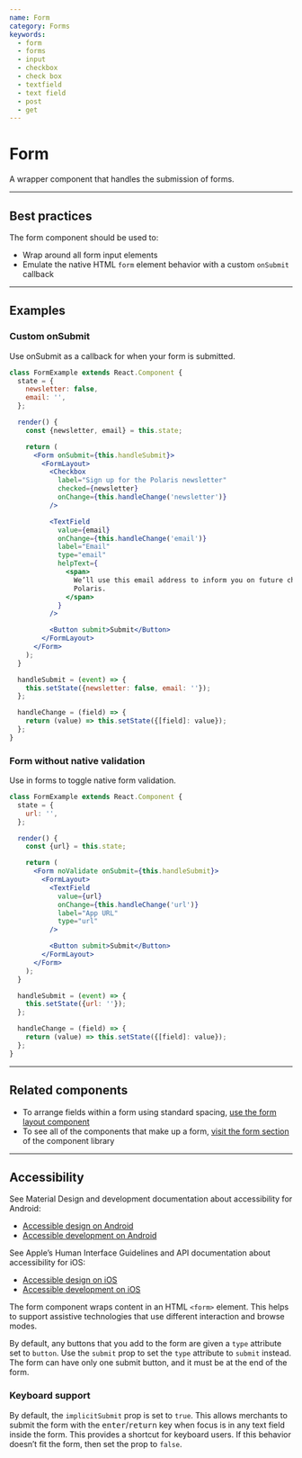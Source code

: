 ```yaml
---
name: Form
category: Forms
keywords:
  - form
  - forms
  - input
  - checkbox
  - check box
  - textfield
  - text field
  - post
  - get
---
```


# Form

A wrapper component that handles the submission of forms.

---

## Best practices

The form component should be used to:

- Wrap around all form input elements
- Emulate the native HTML `form` element behavior with a custom `onSubmit` callback

---

## Examples

### Custom onSubmit

Use onSubmit as a callback for when your form is submitted.

```jsx
class FormExample extends React.Component {
  state = {
    newsletter: false,
    email: '',
  };

  render() {
    const {newsletter, email} = this.state;

    return (
      <Form onSubmit={this.handleSubmit}>
        <FormLayout>
          <Checkbox
            label="Sign up for the Polaris newsletter"
            checked={newsletter}
            onChange={this.handleChange('newsletter')}
          />

          <TextField
            value={email}
            onChange={this.handleChange('email')}
            label="Email"
            type="email"
            helpText={
              <span>
                We’ll use this email address to inform you on future changes to
                Polaris.
              </span>
            }
          />

          <Button submit>Submit</Button>
        </FormLayout>
      </Form>
    );
  }

  handleSubmit = (event) => {
    this.setState({newsletter: false, email: ''});
  };

  handleChange = (field) => {
    return (value) => this.setState({[field]: value});
  };
}
```

### Form without native validation

Use in forms to toggle native form validation.

```jsx
class FormExample extends React.Component {
  state = {
    url: '',
  };

  render() {
    const {url} = this.state;

    return (
      <Form noValidate onSubmit={this.handleSubmit}>
        <FormLayout>
          <TextField
            value={url}
            onChange={this.handleChange('url')}
            label="App URL"
            type="url"
          />

          <Button submit>Submit</Button>
        </FormLayout>
      </Form>
    );
  }

  handleSubmit = (event) => {
    this.setState({url: ''});
  };

  handleChange = (field) => {
    return (value) => this.setState({[field]: value});
  };
}
```

---

## Related components

- To arrange fields within a form using standard spacing, [use the form layout component](/components/forms/form-layout)
- To see all of the components that make up a form, [visit the form section](/components/forms/checkbox#navigation) of the component library

---

## Accessibility

<!-- content-for: android -->

See Material Design and development documentation about accessibility for Android:

- [Accessible design on Android](https://material.io/design/usability/accessibility.html)
- [Accessible development on Android](https://developer.android.com/guide/topics/ui/accessibility/)

<!-- /content-for -->

<!-- content-for: ios -->

See Apple’s Human Interface Guidelines and API documentation about accessibility for iOS:

- [Accessible design on iOS](https://developer.apple.com/design/human-interface-guidelines/ios/app-architecture/accessibility/)
- [Accessible development on iOS](https://developer.apple.com/accessibility/ios/)

<!-- /content-for -->

<!-- content-for: web -->

The form component wraps content in an HTML `<form>` element. This helps to support assistive technologies that use different interaction and browse modes.

By default, any buttons that you add to the form are given a `type` attribute set to `button`. Use the `submit` prop to set the `type` attribute to `submit` instead. The form can have only one submit button, and it must be at the end of the form.

### Keyboard support

By default, the `implicitSubmit` prop is set to `true`. This allows merchants to submit the form with the <kbd>enter</kbd>/<kbd>return</kbd> key when focus is in any text field inside the form. This provides a shortcut for keyboard users. If this behavior doesn’t fit the form, then set the prop to `false`.

<!-- /content-for -->
